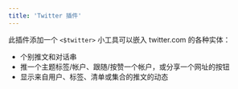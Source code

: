 ```yaml
---
title: 'Twitter 插件'
---
```


此插件添加一个 `<$twitter>` 小工具可以嵌入 twitter.com 的各种实体：

* 个别推文和对话串
* 推一个主题标签/帐户、跟随/按赞一个帐户，或分享一个网址的按钮
* 显示来自用户、标签、清单或集合的推文的动态